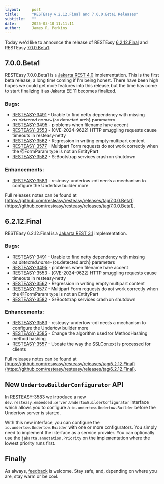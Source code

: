 ```yaml
---
layout:     post
title:      "RESTEasy 6.2.12.Final and 7.0.0.Beta1 Releases"
subtitle:   ""
date:       2025-03-10 11:11:11
author:     James R. Perkins
---
```


Today we'd like to announce the release of RESTEasy [6.2.12.Final](/downloads#6212final) and RESTEasy
[7.0.0.Beta1](/downloads#700beta1).

## 7.0.0.Beta1

RESTEasy 7.0.0.Beta1 is a [Jakarta REST 4.0](https://jakarta.ee/specifications/restful-ws/4.0/) implementation. This is the first beta release, a long time coming
if I'm being honest. There have been high hopes we could get more features into this release, but the time has come
to start finalizing it as Jakarta EE 11 becomes finalized.

### Bugs:

* [RESTEASY-3491](https://issues.redhat.com/browse/RESTEASY-3491) - Unable to find netty dependency with missing  ${os.detected.name}-${os.detected.arch} parameters
* [RESTEASY-3495](https://issues.redhat.com/browse/RESTEASY-3495) - problems when filename have accent
* [RESTEASY-3553](https://issues.redhat.com/browse/RESTEASY-3553) - \[CVE-2024-9622] HTTP smuggling requests cause timeouts in resteasy-netty
* [RESTEASY-3562](https://issues.redhat.com/browse/RESTEASY-3562) - Regression in writing empty multipart content
* [RESTEASY-3577](https://issues.redhat.com/browse/RESTEASY-3577) - Multipart Form requests do not work correctly when the @FormParam type is not an EntityPart
* [RESTEASY-3582](https://issues.redhat.com/browse/RESTEASY-3582) - SeBootstrap services crash on shutdown

### Enhancements:

* [RESTEASY-3583](https://issues.redhat.com/browse/RESTEASY-3583) - resteasy-undertow-cdi needs a mechanism to configure the Undertow builder more

Full releases notes can be found at [https://github.com/resteasy/resteasy/releases/tag/7.0.0.Beta1](https://github.com/resteasy/resteasy/releases/tag/7.0.0.Beta1).


## 6.2.12.Final

RESTEasy 6.2.12.Final is a [Jakarta REST 3.1](https://jakarta.ee/specifications/restful-ws/3.1/) implementation.

### Bugs:

* [RESTEASY-3491](https://issues.redhat.com/browse/RESTEASY-3491) - Unable to find netty dependency with missing  ${os.detected.name}-${os.detected.arch} parameters
* [RESTEASY-3495](https://issues.redhat.com/browse/RESTEASY-3495) - problems when filename have accent
* [RESTEASY-3553](https://issues.redhat.com/browse/RESTEASY-3553) - \[CVE-2024-9622] HTTP smuggling requests cause timeouts in resteasy-netty
* [RESTEASY-3562](https://issues.redhat.com/browse/RESTEASY-3562) - Regression in writing empty multipart content
* [RESTEASY-3577](https://issues.redhat.com/browse/RESTEASY-3577) - Multipart Form requests do not work correctly when the @FormParam type is not an EntityPart
* [RESTEASY-3582](https://issues.redhat.com/browse/RESTEASY-3582) - SeBootstrap services crash on shutdown

### Enhancements:

* [RESTEASY-3583](https://issues.redhat.com/browse/RESTEASY-3583) - resteasy-undertow-cdi needs a mechanism to configure the Undertow builder more
* [RESTEASY-3585](https://issues.redhat.com/browse/RESTEASY-3585) - Change the algorithm used for MethodHashing method hashing
* [RESTEASY-3557](https://issues.redhat.com/browse/RESTEASY-3557) - Update the way the SSLContext is processed for clients

Full releases notes can be found at [https://github.com/resteasy/resteasy/releases/tag/6.2.12.Final](https://github.com/resteasy/resteasy/releases/tag/6.2.12.Final).

## New `UndertowBuilderConfigurator` API

In [RESTEASY-3583](https://issues.redhat.com/browse/RESTEASY-3583) we introduce a new 
`dev.resteasy.embedded.server.UndertowBuilderConfigurator` interface which allows you to configure a 
`io.undertow.Undertow.Builder` before the Undertow server is started.

With this new interface, you can configure the `io.undertow.Undertow.Builder` with one or more configurators. You
simply need to implement the interface as a service provider. You can optionally use the `jakarta.annotation.Priority` 
on the implementation where the lowest priority runs first.

## Finally

As always, [feedback](https://github.com/resteasy/resteasy/discussions/) is welcome. Stay safe, and, depending on where you are, stay warm or be cool.
